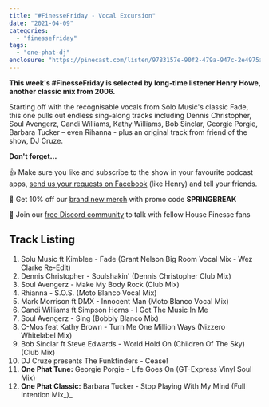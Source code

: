 ```yaml
---
title: "#FinesseFriday - Vocal Excursion"
date: "2021-04-09"
categories: 
  - "finessefriday"
tags: 
  - "one-phat-dj"
enclosure: "https://pinecast.com/listen/9783157e-90f2-479a-947c-2e4975a4ada5.mp3 49871769 audio/mpeg "
---
```


**This week's #FinesseFriday is selected by long-time listener Henry Howe, another classic mix from 2006.**

Starting off with the recognisable vocals from Solo Music's classic Fade, this one pulls out endless sing-along tracks including Dennis Christopher, Soul Avengerz, Candi Williams, Kathy Williams, Bob Sinclar, Georgie Porgie, Barbara Tucker – even Rihanna - plus an original track from friend of the show, DJ Cruze.

**Don't forget…**

👍 Make sure you like and subscribe to the show in your favourite podcast apps, [send us your requests on Facebook](http://Facebook.com/housefinesse) (like Henry) and tell your friends.

👕 Get 10% off our [brand new merch](/shop) with promo code **SPRINGBREAK**

💬 Join our [free Discord community](https://discord.gg/WXgd2dgseM) to talk with fellow House Finesse fans

## Track Listing

1. Solu Music ft Kimblee - Fade (Grant Nelson Big Room Vocal Mix - Wez Clarke Re-Edit)
2. Dennis Christopher - Soulshakin' (Dennis Christopher Club Mix)
3. Soul Avengerz - Make My Body Rock (Club Mix)
4. Rhianna - S.O.S. (Moto Blanco Vocal Mix)
5. Mark Morrison ft DMX - Innocent Man (Moto Blanco Vocal Mix)
6. Candi Williams ft Simpson Horns - I Got The Music In Me
7. Soul Avengerz - Sing (Bobbly Blanco Mix)
8. C-Mos feat Kathy Brown - Turn Me One Million Ways (Nizzero Whitelabel Mix)
9. Bob Sinclar ft Steve Edwards - World Hold On (Children Of The Sky) (Club Mix)
10. DJ Cruze presents The Funkfinders - Cease!
11. **One Phat Tune:** Georgie Porgie - Life Goes On (GT-Express Vinyl Soul Mix)
12. **One Phat Classic:** Barbara Tucker - Stop Playing With My Mind (Full Intention Mix_)_
